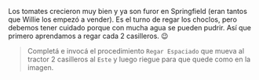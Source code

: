 <gs-attire
  attire-url="https://raw.githubusercontent.com/MumukiProject/mumuki-guia-gobstones-practica-procedimientos-kids/master/assets/attires/config.json">
</gs-attire>
<gs-toolbox
  toolbox-url="https://raw.githubusercontent.com/MumukiProject/mumuki-guia-gobstones-practica-procedimientos-kids/master/assets/toolbox.xml">
</gs-toolbox>

Los tomates crecieron muy bien y ya son furor en Springfield (eran tantos que Willie los empezó a vender). Es el turno de regar los choclos, pero debemos tener cuidado porque con mucha agua se pueden pudrir. Así que primero aprendamos a regar cada 2 casilleros. :wink:

> Completá e invocá el procedimiento `Regar Espaciado` que mueva al tractor 2 casilleros al  `Este` y luego riegue para que quede como en la imagen.
